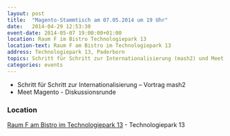 ```yaml
---
layout: post
title:  "Magento-Stammtisch am 07.05.2014 um 19 Uhr"
date:   2014-04-29 12:53:30
event-date: 2014-05-07 19:00:00+01:00
location: Raum F im Bistro Technologiepark 13
location-text: Raum F am Bistro im Technologiepark 13
address: Technologiepark 13, Paderborn
topics: Schritt für Schritt zur Internationalisierung (mash2) und Meet Magento Diskussionsrunde
categories: events
---
```


* Schritt für Schritt zur Internationalisierung – Vortrag mash2
* Meet Magento - Diskussionsrunde

### Location

[Raum F am Bistro im Technologiepark 13](http://technologiepark-paderborn.de/) - Technologiepark 13
